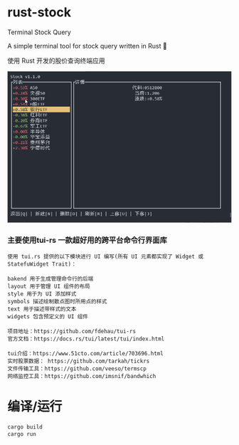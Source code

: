 # rust-stock

Terminal Stock Query

A simple terminal tool for stock query written in Rust 🦀

使用 Rust 开发的股价查询终端应用

![](images/rust-stock.gif)


### 主要使用tui-rs 一款超好用的跨平台命令行界面库

```
使用 tui.rs 提供的以下模块进行 UI 编写(所有 UI 元素都实现了 Widget 或 StatefuWidget Trait)：

bakend 用于生成管理命令行的后端
layout 用于管理 UI 组件的布局
style 用于为 UI 添加样式
symbols 描述绘制散点图时所用点的样式
text 用于描述带样式的文本
widgets 包含预定义的 UI 组件

项目地址：https://github.com/fdehau/tui-rs
官方文档：https://docs.rs/tui/latest/tui/index.html

tui介绍：https://www.51cto.com/article/703696.html
实时股票数据： https://github.com/tarkah/tickrs
文件传输工具：https://github.com/veeso/termscp
网络监控工具：https://github.com/imsnif/bandwhich

```

# 编译/运行

```
cargo build 
cargo run
```


